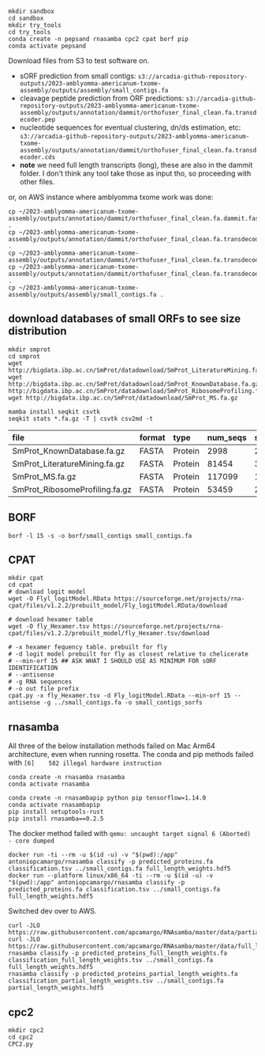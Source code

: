 ```
mkdir sandbox
cd sandbox
mkdir try_tools
cd try_tools
conda create -n pepsand rnasamba cpc2 cpat borf pip
conda activate pepsand
```

Download files from S3 to test software on.
* sORF prediction from small contigs: `s3://arcadia-github-repository-outputs/2023-amblyomma-americanum-txome-assembly/outputs/assembly/small_contigs.fa`
* cleavage peptide prediction from ORF predictions: `s3://arcadia-github-repository-outputs/2023-amblyomma-americanum-txome-assembly/outputs/annotation/dammit/orthofuser_final_clean.fa.transdecoder.pep`
* nucleotide sequences for eventual clustering, dn/ds estimation, etc: `s3://arcadia-github-repository-outputs/2023-amblyomma-americanum-txome-assembly/outputs/annotation/dammit/orthofuser_final_clean.fa.transdecoder.cds`
* **note** we need full length transcripts (long), these are also in the dammit folder. I don't think any tool take those as input tho, so proceeding with other files.

or, on AWS instance where amblyomma txome work was done:
```
cp ~/2023-amblyomma-americanum-txome-assembly/outputs/annotation/dammit/orthofuser_final_clean.fa.dammit.fasta .
cp ~/2023-amblyomma-americanum-txome-assembly/outputs/annotation/dammit/orthofuser_final_clean.fa.transdecoder.pep .
cp ~/2023-amblyomma-americanum-txome-assembly/outputs/annotation/dammit/orthofuser_final_clean.fa.transdecoder.cds
cp ~/2023-amblyomma-americanum-txome-assembly/outputs/annotation/dammit/orthofuser_final_clean.fa.transdecoder.cds .
cp ~/2023-amblyomma-americanum-txome-assembly/outputs/assembly/small_contigs.fa .
```

## download databases of small ORFs to see size distribution

```
mkdir smprot
cd smprot
wget http://bigdata.ibp.ac.cn/SmProt/datadownload/SmProt_LiteratureMining.fa.gz
wget http://bigdata.ibp.ac.cn/SmProt/datadownload/SmProt_KnownDatabase.fa.gz
http://bigdata.ibp.ac.cn/SmProt/datadownload/SmProt_RibosomeProfiling.fa.gz
wget http://bigdata.ibp.ac.cn/SmProt/datadownload/SmProt_MS.fa.gz
```

```
mamba install seqkit csvtk
seqkit stats *.fa.gz -T | csvtk csv2md -t
```

|file                          |format|type   |num_seqs|sum_len|min_len|avg_len|max_len|Q1  |Q2  |Q3  |sum_gap|N50|Q20(%)|Q30(%)|AvgQual|GC(%)|
|:-----------------------------|:-----|:------|:-------|:------|:------|:------|:------|:---|:---|:---|:------|:--|:-----|:-----|:------|:----|
|SmProt_KnownDatabase.fa.gz    |FASTA |Protein|2998    |232656 |4      |77.6   |100    |68.0|82.0|92.0|0      |85 |0.00  |0.00  |0.00   |10.44|
|SmProt_LiteratureMining.fa.gz |FASTA |Protein|81454   |3265961|2      |40.1   |100    |17.0|32.0|60.0|53     |59 |0.00  |0.00  |0.00   |8.93 |
|SmProt_MS.fa.gz               |FASTA |Protein|117099  |1759228|5      |15.0   |52     |12.0|14.0|18.0|0      |15 |0.00  |0.00  |0.00   |8.36 |
|SmProt_RibosomeProfiling.fa.gz|FASTA |Protein|53459   |2319004|2      |43.4   |100    |21.0|39.0|64.0|0      |62 |0.00  |0.00  |0.00   |7.69 |

## BORF

```
borf -l 15 -s -o borf/small_contigs small_contigs.fa
```

## CPAT

```
mkdir cpat
cd cpat
# download logit model
wget -O Flyl_logitModel.RData https://sourceforge.net/projects/rna-cpat/files/v1.2.2/prebuilt_model/Fly_logitModel.RData/download

# download hexamer table
wget -O fly_Hexamer.tsv https://sourceforge.net/projects/rna-cpat/files/v1.2.2/prebuilt_model/fly_Hexamer.tsv/download

# -x hexamer fequency table. prebuilt for fly
# -d logit model prebuilt for fly as closest relative to chelicerate
# --min-orf 15 ## ASK WHAT I SHOULD USE AS MINIMUM FOR sORF IDENTIFICATION
# --antisense
# -g RNA sequences
# -o out file prefix
cpat.py -x fly_Hexamer.tsv -d Fly_logitModel.RData --min-orf 15 --antisense -g ../small_contigs.fa -o small_contigs_sorfs
```

## rnasamba

All three of the below installation methods failed on Mac Arm64 architecture, even when running rosetta. 
The conda and pip methods failed with `[6]    582 illegal hardware instruction`
```
conda create -n rnasamba rnasamba
conda activate rnasamba
```

```
conda create -n rnasambapip python pip tensorflow=1.14.0
conda activate rnasambapip
pip install setuptools-rust
pip install rnasamba==0.2.5
```

The docker method failed with `qemu: uncaught target signal 6 (Aborted) - core dumped`
```
docker run -ti --rm -u $(id -u) -v "$(pwd):/app" antoniopcamargo/rnasamba classify -p predicted_proteins.fa classification.tsv ../small_contigs.fa full_length_weights.hdf5
docker run --platform linux/x86_64 -ti --rm -u $(id -u) -v "$(pwd):/app" antoniopcamargo/rnasamba classify -p predicted_proteins.fa classification.tsv ../small_contigs.fa full_length_weights.hdf5
```

Switched dev over to AWS.

```
curl -JLO https://raw.githubusercontent.com/apcamargo/RNAsamba/master/data/partial_length_weights.hdf5
curl -JLO https://raw.githubusercontent.com/apcamargo/RNAsamba/master/data/full_length_weights.hdf5
rnasamba classify -p predicted_proteins_full_length_weights.fa classification_full_length_weights.tsv ../small_contigs.fa full_length_weights.hdf5
rnasamba classify -p predicted_proteins_partial_length_weights.fa classification_partial_length_weights.tsv ../small_contigs.fa partial_length_weights.hdf5
```

## cpc2
```
mkdir cpc2
cd cpc2
CPC2.py
```
